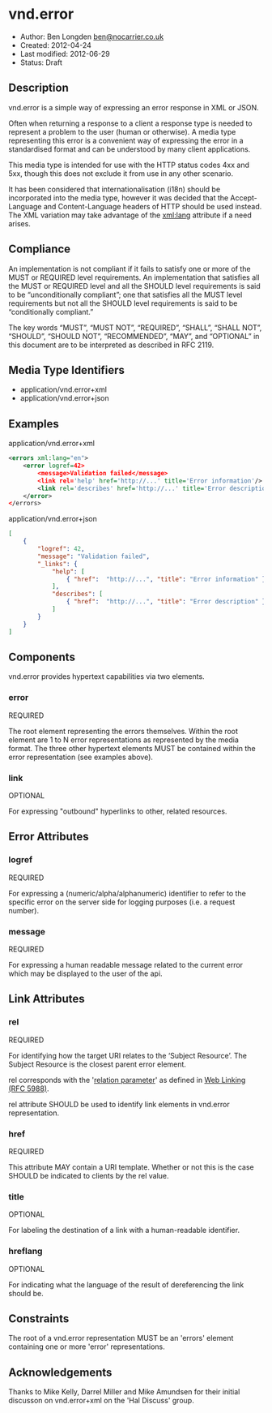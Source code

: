 # vnd.error

* Author: Ben Longden <ben@nocarrier.co.uk>
* Created: 2012-04-24
* Last modified: 2012-06-29
* Status: Draft

## Description

vnd.error is a simple way of expressing an error response in XML or JSON.

Often when returning a response to a client a response type is needed to represent a problem to the user (human or otherwise).  A media type representing this error is a convenient way of expressing the error in a standardised format and can be understood by many client applications.

This media type is intended for use with the HTTP status codes 4xx and 5xx, though this does not exclude it from use in any other scenario.

It has been considered that internationalisation (i18n) should be incorporated into the media type, however it was decided that the Accept-Language and Content-Language headers of HTTP should be used instead. The XML variation may take advantage of the [xml:lang](http://www.w3.org/TR/xml/#sec-lang-tag) attribute if a need arises.

## Compliance

An implementation is not compliant if it fails to satisfy one or more of the MUST or REQUIRED level requirements. An implementation that satisfies all the MUST or REQUIRED level and all the SHOULD level requirements is said to be “unconditionally compliant”; one that satisfies all the MUST level requirements but not all the SHOULD level requirements is said to be “conditionally compliant.”

The key words “MUST”, “MUST NOT”, “REQUIRED”, “SHALL”, “SHALL NOT”, “SHOULD”, “SHOULD NOT”, “RECOMMENDED”, “MAY”, and “OPTIONAL” in this document are to be interpreted as described in RFC 2119.

## Media Type Identifiers

* application/vnd.error+xml
* application/vnd.error+json

## Examples

application/vnd.error+xml
```xml
<errors xml:lang="en">
    <error logref=42>
        <message>Validation failed</message>
        <link rel='help' href='http://...' title='Error information'/>
        <link rel='describes' href='http://...' title='Error description'/>
    </error>
</errors>
```

application/vnd.error+json
```json
[
    {
        "logref": 42,
        "message": "Validation failed",
        "_links": {
            "help": [
                { "href":  "http://...", "title": "Error information" }
            ],
            "describes": [
                { "href":  "http://...", "title": "Error description" }
            ]
        }
    }
]
```

## Components

vnd.error provides hypertext capabilities via two elements.

### error

REQUIRED

The root element representing the errors themselves. Within the root element are 1 to N error representations as represented by the media format. The three other hypertext elements MUST be contained within the error representation (see examples above).

### link

OPTIONAL

For expressing "outbound" hyperlinks to other, related resources.

## Error Attributes

### logref

REQUIRED

For expressing a (numeric/alpha/alphanumeric) identifier to refer to the specific error on the server side for logging purposes (i.e. a request number).

### message

REQUIRED

For expressing a human readable message related to the current error which may be displayed to the user of the api.

## Link Attributes

### rel

REQUIRED

For identifying how the target URI relates to the ‘Subject Resource’. The Subject Resource is the closest parent error element.

rel corresponds with the '[relation parameter](http://tools.ietf.org/html/rfc5988#section-5.3)' as defined in [Web Linking (RFC 5988)](http://tools.ietf.org/html/rfc5988).

rel attribute SHOULD be used to identify link elements in vnd.error representation.

### href

REQUIRED

This attribute MAY contain a URI template. Whether or not this is the case SHOULD be indicated to clients by the rel value.

### title

OPTIONAL

For labeling the destination of a link with a human-readable identifier.

### hreflang

OPTIONAL

For indicating what the language of the result of dereferencing the link should be.

## Constraints

The root of a vnd.error representation MUST be an 'errors' element containing one or more 'error' representations.

## Acknowledgements

Thanks to Mike Kelly, Darrel Miller and Mike Amundsen for their initial discusson on vnd.error+xml on the 'Hal Discuss' group.

